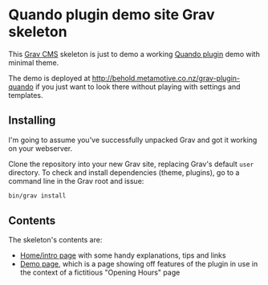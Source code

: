 # Quando plugin demo site Grav skeleton

This [Grav CMS](https://getgrav.org) skeleton is just to demo a working [Quando plugin](https://github.com/hughbris/grav-plugin-quando) demo with minimal theme.

The demo is deployed at http://behold.metamotive.co.nz/grav-plugin-quando if you just want to look there without playing with settings and templates.

## Installing

I'm going to assume you've successfully unpacked Grav and got it working on your webserver.

Clone the repository into your new Grav site, replacing Grav's default `user` directory. To check and install dependencies (theme, plugins), go to a command line in the Grav root and issue:

```sh
bin/grav install
```

## Contents

The skeleton's contents are:

* [Home/intro page](pages/01.home/default.md) with some handy explanations, tips and links
* [Demo page](pages/05.demo/opening.md), which is a page showing off features of the plugin in use in the context of a fictitious "Opening Hours" page

